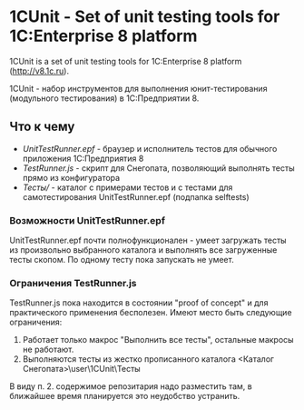 # 1CUnit - Set of unit testing tools for 1C:Enterprise 8 platform

1CUnit is a set of unit testing tools for 1C:Enterprise 8 platform (http://v8.1c.ru).

1CUnit - набор инструментов для выполнения юнит-тестирования (модульного тестирования) в 1С:Предприятии 8.

## Что к чему

* *UnitTestRunner.epf* - браузер и исполнитель тестов для обычного приложения 1С:Предприятия 8
* *TestRunner.js* - скрипт для Снегопата, позволяющий выполнять тесты прямо из конфигуратора
* *Тесты/* - каталог с примерами тестов и с тестами для самотестирования UnitTestRunner.epf (подпапка selftests)

### Возможности UnitTestRunner.epf

UnitTestRunner.epf почти полнофункционален - умеет загружать тесты из произвольно выбранного каталога и выполнять все загруженные тесты скопом.
По одному тесту пока запускать не умеет.

### Ограничения TestRunner.js

TestRunner.js пока находится в состоянии "proof of concept" и для практического применения бесполезен.
Имеют место быть следующие ограничения:

1. Работает только макрос "Выполнить все тесты", остальные макросы не работают.
2. Выполняются тесты из жестко прописанного каталога <Каталог Снегопата>\user\1CUnit\Тесты

В виду п. 2. содержимое репозитария надо разместить там, в ближайшее время планируется это неудобство устранить.
